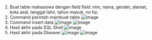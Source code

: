 1. Buat table mahasiswa dengan field field :nim, nama, gender, alamat, kota asal, tanggal lahir, tahun masuk, no hp.
2. Command perintah membuat table
![image](https://github.com/R-Samsam/pertemuan2-basis-data/assets/148309592/8612310e-2d10-4993-bf49-e2735f21eeca)
3. Command insert data
   ![image](https://github.com/R-Samsam/pertemuan2-basis-data/assets/148309592/5239363a-0e7d-43cf-b928-d98d00fc86d6)
   ![image](https://github.com/R-Samsam/pertemuan2-basis-data/assets/148309592/b70bdafa-7b4a-4776-a005-e5f47388f726)
4. Hasil akhir pada SQL Shell
   ![image](https://github.com/R-Samsam/pertemuan2-basis-data/assets/148309592/f3f09052-8909-41ad-a459-ca8d3ca5c97e)
5. Hasil akhir pada Dbeaver
   ![image](https://github.com/R-Samsam/pertemuan2-basis-data/assets/148309592/4d6c33f7-6c2c-4dc7-9db4-c8dbd4c5b2d0)
   ![image](https://github.com/R-Samsam/pertemuan2-basis-data/assets/148309592/e1253a9e-6f5e-428b-a918-add065a2f6bc)





